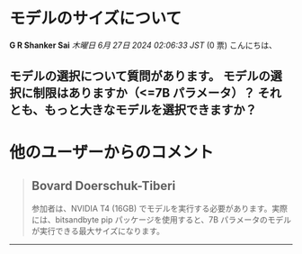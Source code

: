 # モデルのサイズについて

**G R Shanker Sai** *木曜日 6月 27日 2024 02:06:33 JST* (0 票)
こんにちは、

モデルの選択について質問があります。
モデルの選択に制限はありますか（<=7B パラメータ）？ それとも、もっと大きなモデルを選択できますか？
---
# 他のユーザーからのコメント
> ## Bovard Doerschuk-Tiberi
> 
> 参加者は、NVIDIA T4 (16GB) でモデルを実行する必要があります。実際には、bitsandbyte pip パッケージを使用すると、7B パラメータのモデルが実行できる最大サイズになります。
> 
> 
> 
--- 

